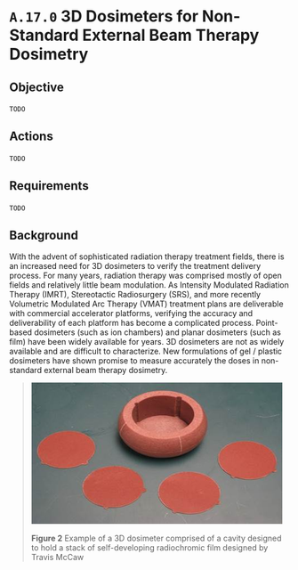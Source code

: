 # `A.17.0` 3D Dosimeters for Non-Standard External Beam Therapy Dosimetry

## Objective

`TODO`

## Actions

`TODO`

## Requirements

`TODO`

## Background

With the advent of sophisticated radiation therapy treatment fields, there is an
increased need for 3D dosimeters to verify the treatment delivery process. For
many years, radiation therapy was comprised mostly of open fields and relatively
little beam modulation. As Intensity Modulated Radiation Therapy (IMRT),
Stereotactic Radiosurgery (SRS), and more recently Volumetric Modulated Arc
Therapy (VMAT) treatment plans are deliverable with commercial accelerator
platforms, verifying the accuracy and deliverability of each platform has become
a complicated process. Point-based dosimeters (such as ion chambers) and planar
dosimeters (such as film) have been widely available for years. 3D dosimeters
are not as widely available and are difficult to characterize. New formulations
of gel / plastic dosimeters have shown promise to measure accurately the doses
in non-standard external beam therapy dosimetry.

> ![assets/A.17.0-3d-rt-dosimeter-01.jpg](assets/A.17.0-3d-rt-dosimeter-01.jpg)
>
> **Figure 2** Example of a 3D dosimeter comprised of a cavity designed to hold
a stack of self-developing radiochromic film designed by Travis McCaw
